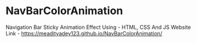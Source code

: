 # NavBarColorAnimation
Navigation Bar Sticky Animation Effect Using - HTML, CSS And JS
Website Link - https://meadityadey123.github.io/NavBarColorAnimation/
